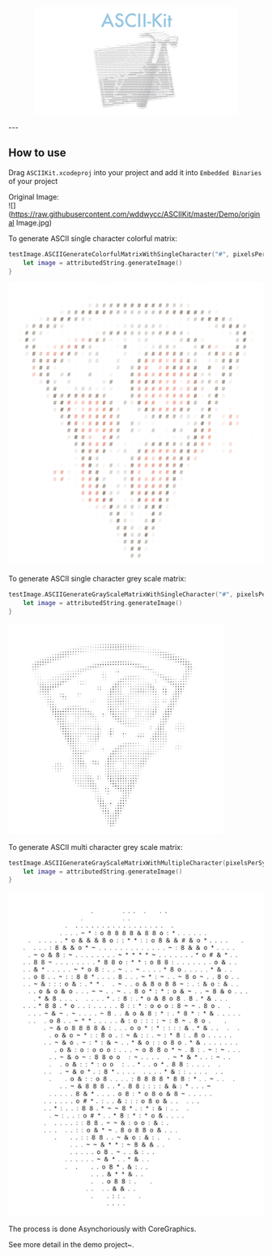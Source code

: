 <p align="middle"><img src="https://raw.githubusercontent.com/wddwycc/ASCIIKit/master/icon.png"/></p>
---




How to use
---
Drag `ASCIIKit.xcodeproj` into your project and add it into `Embedded Binaries` of your project


Original Image:  
![](https://raw.githubusercontent.com/wddwycc/ASCIIKit/master/Demo/original Image.jpg)

To generate ASCII single character colorful matrix:

```swift
testImage.ASCIIGenerateColorfulMatrixWithSingleCharacter("#", pixelsPerSymbol: 2) { (attributedString) -> Void in
    let image = attributedString.generateImage()
}
```

![](https://raw.githubusercontent.com/wddwycc/ASCIIKit/master/Demo/1.png)

To generate ASCII single character grey scale matrix:

```swift
testImage.ASCIIGenerateGrayScaleMatrixWithSingleCharacter("#", pixelsPerSymbol: 2) { (attributedString) -> Void in
    let image = attributedString.generateImage()
}
```

![](https://raw.githubusercontent.com/wddwycc/ASCIIKit/master/Demo/2.png)


To generate ASCII multi character grey scale matrix:

```swift
testImage.ASCIIGenerateGrayScaleMatrixWithMultipleCharacter(pixelsPerSymbol: 2) { (attributedString) -> Void in
    let image = attributedString.generateImage()
}
```

![](https://raw.githubusercontent.com/wddwycc/ASCIIKit/master/Demo/3.png)


The process is done Asynchoriously with CoreGraphics.


See more detail in the demo project~.

